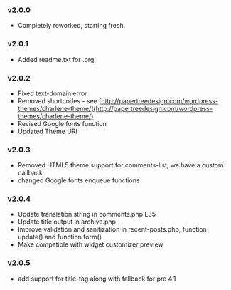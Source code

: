 ### v2.0.0

* Completely reworked, starting fresh.

### v2.0.1

* Added readme.txt for .org

### v2.0.2

* Fixed text-domain error
* Removed shortcodes - see [http://papertreedesign.com/wordpress-themes/charlene-theme/](http://papertreedesign.com/wordpress-themes/charlene-theme/)
* Revised Google fonts function
* Updated Theme URI

### v2.0.3
* Removed HTML5 theme support for comments-list, we have a custom callback
* changed Google fonts enqueue functions

### v2.0.4

* Update translation string in comments.php L35
* Update title output in archive.php
* Improve validation and sanitization in recent-posts.php, function update() and function form()
* Make compatible with widget customizer preview

### v2.0.5

* add support for title-tag along with fallback for pre 4.1

